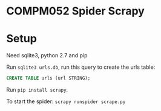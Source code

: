 # COMPM052 Spider Scrapy

# Setup

Need sqlite3, python 2.7 and pip

Run `sqlite3 urls.db`, run this query to create the urls table:
```sql
CREATE TABLE urls (url STRING);
```

Run `pip install scrapy`.

To start the spider:
`scrapy runspider scrape.py`